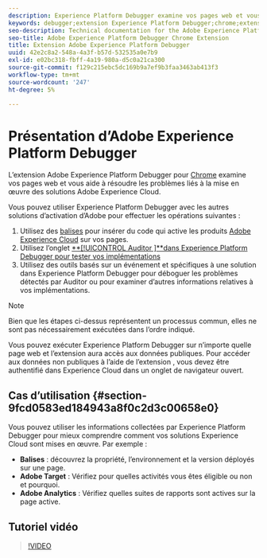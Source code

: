 ```yaml
---
description: Experience Platform Debugger examine vos pages web et vous aide à résoudre les problèmes liés à la mise en œuvre des solutions Experience Cloud.
keywords: debugger;extension Experience Platform Debugger;chrome;extension
seo-description: Technical documentation for the Adobe Experience Platform Debugger Chrome Extension - examine your web pages and understand problems with your Experience Cloud solution mplementations
seo-title: Adobe Experience Platform Debugger Chrome Extension
title: Extension Adobe Experience Platform Debugger
uuid: 42e2c8a2-548a-4a3f-b57d-532535a0e7b9
exl-id: e02bc318-fbff-4a19-980a-d5c0a21ca300
source-git-commit: f129c215ebc5dc169b9a7ef9b3faa3463ab413f3
workflow-type: tm+mt
source-wordcount: '247'
ht-degree: 5%

---
```


# Présentation d’Adobe Experience Platform Debugger

L’extension Adobe Experience Platform Debugger pour [Chrome](https://chrome.google.com/webstore/detail/adobe-experience-platform/bfnnokhpnncpkdmbokanobigaccjkpob) examine vos pages web et vous aide à résoudre les problèmes liés à la mise en œuvre des solutions Adobe Experience Cloud.

Vous pouvez utiliser Experience Platform Debugger avec les autres solutions d’activation d’Adobe pour effectuer les opérations suivantes :

1. Utilisez des [balises](../tags/home.md) pour insérer du code qui active les produits [Adobe Experience Cloud](https://experienceleague.adobe.com/docs/core-services/interface/experience-cloud.html?lang=fr) sur vos pages.
1. Utilisez l’onglet [**[!UICONTROL  Auditor ]**dans Experience Platform Debugger pour tester vos implémentations](./auditor/overview.md)
1. Utilisez des outils basés sur un événement et spécifiques à une solution dans Experience Platform Debugger pour déboguer les problèmes détectés par Auditor ou pour examiner d’autres informations relatives à vos implémentations.

>[!NOTE]
>
>Bien que les étapes ci-dessus représentent un processus commun, elles ne sont pas nécessairement exécutées dans l’ordre indiqué.

Vous pouvez exécuter Experience Platform Debugger sur n’importe quelle page web et l’extension aura accès aux données publiques. Pour accéder aux données non publiques à l’aide de l’extension , vous devez être authentifié dans Experience Cloud dans un onglet de navigateur ouvert.

## Cas d’utilisation {#section-9fcd0583ed184943a8f0c2d3c00658e0}

Vous pouvez utiliser les informations collectées par Experience Platform Debugger pour mieux comprendre comment vos solutions Experience Cloud sont mises en œuvre. Par exemple :

* **Balises** : découvrez la propriété, l’environnement et la version déployés sur une page.
* **Adobe Target** : Vérifiez pour quelles activités vous êtes éligible ou non et pourquoi.
* **Adobe Analytics** : Vérifiez quelles suites de rapports sont actives sur la page active.

## Tutoriel vidéo

>[!VIDEO](https://video.tv.adobe.com/v/32156?quality=12&learn=on)
